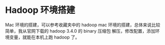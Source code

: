 # Hadoop 环境搭建
Mac 环境的搭建，可以参考收藏夹中的 hadoop mac 环境的搭建，总体来说比较简单，我从官网下载的 hadoop 3.4.0 的 binary 压缩包
解压，修改配置，添加环境变量，就能在本机上跑 hadoop 了。

